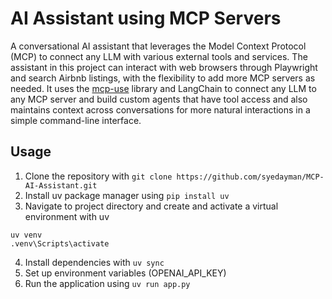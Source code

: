 # AI Assistant using MCP Servers

A conversational AI assistant that leverages the Model Context Protocol (MCP) to connect any LLM with various external tools and services. The assistant in this project can interact with web browsers through Playwright and search Airbnb listings, with the flexibility to add more MCP servers as needed. It uses the [mcp-use](https://github.com/mcp-use) library and LangChain to connect any LLM to any MCP server and build custom agents that have tool access and also maintains context across conversations for more natural interactions in a simple command-line interface.

## Usage
1. Clone the repository with `git clone https://github.com/syedayman/MCP-AI-Assistant.git`
2. Install uv package manager using `pip install uv`
3. Navigate to project directory and create and activate a virtual environment with uv
```
uv venv
.venv\Scripts\activate 
```
4. Install dependencies with `uv sync`
5. Set up environment variables (OPENAI_API_KEY)
6. Run the application using `uv run app.py`
